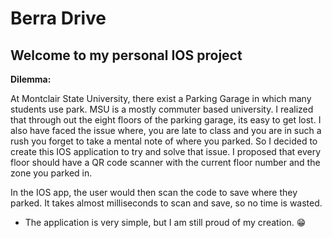 # Berra Drive

## Welcome to my personal IOS project

**Dilemma:**

At Montclair State University, there exist a Parking Garage in which many students use park. MSU is a mostly commuter based university. I realized that through out the eight floors of the parking garage, its easy to get lost. I also have faced the issue where, you are late to class and you are in such a rush you forget to take a mental note of where you parked. So I decided to create this IOS application to try and solve that issue. I proposed that every floor should have a QR code scanner with the current floor number and the zone you parked in. 

In the IOS app, the user would then scan the code to save where they parked. It takes almost milliseconds to scan and save, so no time is wasted.


* The application is very simple, but I am still proud of my creation. :grin:
